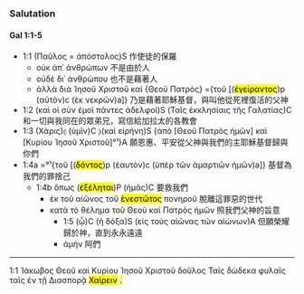 ### Salutation 
#### Gal 1:1-5
- 1:1 (<span title="N-NSM&#10;Παῦλος&#10;保羅">Παῦλος</span> = <span title="N-NSM&#10;ἀπόστολος&#10;使徒">ἀπόστολος</span>)S 作使徒的保羅
	- <span title="PRT-N&#10;οὐ&#10;不是">οὐκ</span> <span title="PREP&#10;ἀπό&#10;由於">ἀπ᾽</span> <span title="N-GPM&#10;ἄνθρωπος&#10;人">ἀνθρώπων</span> 不是由於人
	- <span title="CONJ-N&#10;οὐδέ&#10;也不是">οὐδὲ</span> <span title="PREP&#10;διά&#10;藉著">δι᾽</span> <span title="N-GSM&#10;ἄνθρωπος&#10;人">ἀνθρώπου</span> 也不是藉著人
	- <span title="CONJ&#10;ἀλλά&#10;而是">ἀλλὰ</span> <span title="PREP&#10;διά&#10;藉著">διὰ</span> <span title="N-GSM&#10;Ἰησοῦς&#10;耶穌">Ἰησοῦ</span> <span title="N-GSM&#10;Χριστός&#10;基督">Χριστοῦ</span> <span title="CONJ&#10;καί&#10;-">καὶ</span> {<span title="N-GSM&#10;θεός&#10;神">Θεοῦ</span> <span title="N-GSM&#10;πατήρ&#10;父">Πατρὸς</span>} ={<span title="T-GSM&#10;ὀ&#10;-">τοῦ</span> [(<span title="V-AAP-GSM&#10;ἐγείρω&#10;使...復活"><mark class='ptc'>ἐγείραντος</mark></span>)p (<span title="P-ASM&#10;αὐτός&#10;他">αὐτὸν</span>)c (<span title="PREP&#10;ἐκ&#10;從...中">ἐκ</span> <span title="A-GPM&#10;νεκρός&#10;死人">νεκρῶν</span>)a]} 乃是藉著耶穌基督，與叫他從死裡復活的父神
- 1:2 (<span title="CONJ&#10;καί&#10;-">καὶ</span> <span title="T-NPM&#10;ὀ&#10;-">οἱ</span> <span title="PREP&#10;σύν&#10;跟...一起">σὺν</span> <span title="P-1DS&#10;ἐγώ&#10;我">ἐμοὶ</span> <span title="A-NPM&#10;πᾶς&#10;所有">πάντες</span> <span title="N-NPM&#10;ἀδελφός&#10;弟兄">ἀδελφοί</span>)S (<span title="T-DPF&#10;ὀ&#10;-">Ταῖς</span> <span title="N-DPF&#10;ἐκκλησία&#10;教會">ἐκκλησίαις</span> <span title="T-GSF&#10;ὀ&#10;-">τῆς</span> <span title="N-GSF&#10;Γαλατία&#10;加拉太">Γαλατίας</span>)C 和一切與我同在的眾弟兄，寫信給加拉太的各教會
- 1:3 (<span title="N-NSF&#10;χάρις&#10;恩惠">Χάρις</span>)⦇ (<span title="P-2DP&#10;σύ&#10;給你們">ὑμῖν</span>)C ⦈(<span title="CONJ&#10;καί&#10;-">καὶ</span> <span title="N-NSF&#10;εἰρήνη&#10;平安">εἰρήνη</span>)S {<span title="PREP&#10;ἀπό&#10;從">ἀπὸ</span> [<span title="N-GSM&#10;θεός&#10;神">Θεοῦ</span> <span title="N-GSM&#10;πατήρ&#10;父">Πατρὸς</span> <span title="P-1GP&#10;ἐγώ&#10;我們的">ἡμῶν</span>] <span title="CONJ&#10;καί&#10;-">καὶ</span> [<span title="N-GSM&#10;κύριος&#10;主">Κυρίου</span> <span title="N-GSM&#10;Ἰησοῦς&#10;耶穌">Ἰησοῦ</span> <span title="N-GSM&#10;Χριστός&#10;基督">Χριστοῦ</span>]°¹}A 願恩惠、平安從父神與我們的主耶穌基督歸與你們
- 1:4a =°¹{<span title="T-GSM&#10;ὀ&#10;-">τοῦ</span> [(<span title="V-AAP-GSM&#10;δίδωμι&#10;捨"><mark class='ptc'>δόντος</mark></span>)p (<span title="F-3ASM&#10;ἑαυτοῦ&#10;自己">ἑαυτὸν</span>)c (<span title="PREP&#10;ὑπέρ&#10;為">ὑπὲρ</span> <span title="T-GPF&#10;ὀ&#10;-">τῶν</span> <span title="N-GPF&#10;ἁμαρτία&#10;罪">ἁμαρτιῶν</span> <span title="P-1GP&#10;ἐγώ&#10;我們的">ἡμῶν</span>)a]} 基督為我們的罪捨己
	- 1:4b <span title="CONJ&#10;ὅπως&#10;為的是">ὅπως</span> (<span title="V-AMS-3S&#10;ἐξαιρέω&#10;救"><mark class='verb'>ἐξέληται</mark></span>)P (<span title="P-1AP&#10;ἐγώ&#10;我們">ἡμᾶς</span>)C 要救我們
		- <span title="PREP&#10;ἐκ&#10;脫離">ἐκ</span> <span title="T-GSM&#10;ὀ&#10;-">τοῦ</span> <span title="N-GSM&#10;αἰών&#10;世代">αἰῶνος</span> <span title="T-GSM&#10;ὀ&#10;-">τοῦ</span> <span title="V-RAP-GSM&#10;ἐνίστημι&#10;現在"><mark class='ptc'>ἐνεστῶτος</mark></span> <span title="A-GSM&#10;πονηρός&#10;邪惡">πονηροῦ</span> 脫離這罪惡的世代
		- <span title="PREP&#10;κατά&#10;照">κατὰ</span> <span title="T-ASN&#10;ὀ&#10;-">τὸ</span> <span title="N-ASN&#10;θέλημα&#10;旨意">θέλημα</span> <span title="T-GSM&#10;ὀ&#10;-">τοῦ</span> <span title="N-GSM&#10;θεός&#10;神">Θεοῦ</span> <span title="CONJ&#10;καί&#10;-">καὶ</span> <span title="N-GSM&#10;πατήρ&#10;父">Πατρὸς</span> <span title="P-1GP&#10;ἐγώ&#10;我們的">ἡμῶν</span> 照我們父神的旨意
			- 1:5 (<span title="R-DSM&#10;ὅς&#10;他">ᾧ</span>)C (<span title="T-NSF&#10;ὀ&#10;-">ἡ</span> <span title="N-NSF&#10;δόξα&#10;榮耀">δόξα</span>)S (<span title="PREP&#10;εἰς&#10;直到">εἰς</span> <span title="T-APM&#10;ὀ&#10;-">τοὺς</span> <span title="N-APM&#10;αἰών&#10;世世代代">αἰῶνας</span> <span title="T-GPM&#10;ὀ&#10;-">τῶν</span> <span title="N-GPM&#10;αἰών&#10;世世代代">αἰώνων</span>)A 但願榮耀歸於神，直到永永遠遠
			- <span title="HEB&#10;ἀμήν&#10;阿們">ἀμήν</span> 阿們


---

1:1 <span title="N-NSM&#10;Ἰάκωβος&#10;雅各">Ἰάκωβος</span> <span title="N-GSM&#10;θεός&#10;神">Θεοῦ</span> <span title="CONJ&#10;καί&#10;-">καὶ</span> <span title="N-GSM&#10;κύριος&#10;主">Κυρίου</span> <span title="N-GSM&#10;Ἰησοῦς&#10;耶穌">Ἰησοῦ</span> <span title="N-GSM&#10;Χριστός&#10;基督">Χριστοῦ</span> <span title="N-NSM&#10;δοῦλος&#10;僕人">δοῦλος</span> <span title="T-DPF&#10;ὀ&#10;-">Ταῖς</span> <span title="A-DPF&#10;δώδεκα&#10;十二">δώδεκα</span> <span title="N-DPF&#10;φυλή&#10;支派">φυλαῖς</span> <span title="T-DPF&#10;ὀ&#10;-">ταῖς</span> <span title="PREP&#10;ἐν&#10;中">ἐν</span> <span title="T-DSF&#10;ὀ&#10;-">τῇ</span> <span title="N-DSF&#10;διασπορά&#10;散居">Διασπορᾷ</span> <span title="V-PAN&#10;χαίρω&#10;問候"><mark class='inf'>Χαίρειν</mark></span> <mark class='punctuation'>.</mark> <mark class='paragraph'></mark> 
</div>